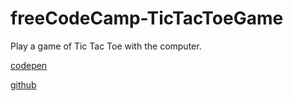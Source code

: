 # freeCodeCamp-TicTacToeGame
Play a game of Tic Tac Toe with the computer.


[codepen](http://codepen.io/Cirych/pen/QENJxE)

[github](http://cirych.github.io/freeCodeCamp-TicTacToeGame/)
